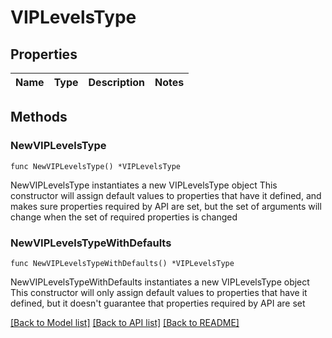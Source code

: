 # VIPLevelsType

## Properties

Name | Type | Description | Notes
------------ | ------------- | ------------- | -------------

## Methods

### NewVIPLevelsType

`func NewVIPLevelsType() *VIPLevelsType`

NewVIPLevelsType instantiates a new VIPLevelsType object
This constructor will assign default values to properties that have it defined,
and makes sure properties required by API are set, but the set of arguments
will change when the set of required properties is changed

### NewVIPLevelsTypeWithDefaults

`func NewVIPLevelsTypeWithDefaults() *VIPLevelsType`

NewVIPLevelsTypeWithDefaults instantiates a new VIPLevelsType object
This constructor will only assign default values to properties that have it defined,
but it doesn't guarantee that properties required by API are set


[[Back to Model list]](../README.md#documentation-for-models) [[Back to API list]](../README.md#documentation-for-api-endpoints) [[Back to README]](../README.md)



